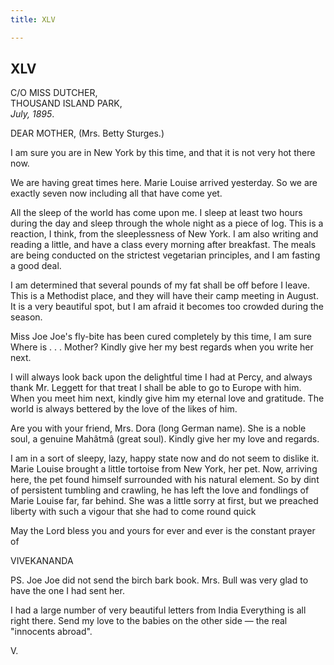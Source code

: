 ```yaml
---
title: XLV

---
```





  



## XLV

C/O MISS DUTCHER,  
THOUSAND ISLAND PARK,  
*July, 1895*.

DEAR MOTHER, (Mrs. Betty Sturges.)

I am sure you are in New York by this time, and that it is not very hot
there now.

We are having great times here. Marie Louise arrived yesterday. So we
are exactly seven now including all that have come yet.

All the sleep of the world has come upon me. I sleep at least two hours
during the day and sleep through the whole night as a piece of log. This
is a reaction, I think, from the sleeplessness of New York. I am also
writing and reading a little, and have a class every morning after
breakfast. The meals are being conducted on the strictest vegetarian
principles, and I am fasting a good deal.

I am determined that several pounds of my fat shall be off before I
leave. This is a Methodist place, and they will have their camp meeting
in August. It is a very beautiful spot, but I am afraid it becomes too
crowded during the season.

Miss Joe Joe's fly-bite has been cured completely by this time, I am
sure Where is . . . Mother? Kindly give her my best regards when you
write her next.

I will always look back upon the delightful time I had at Percy, and
always thank Mr. Leggett for that treat I shall be able to go to Europe
with him. When you meet him next, kindly give him my eternal love and
gratitude. The world is always bettered by the love of the likes of him.

Are you with your friend, Mrs. Dora (long German name). She is a noble
soul, a genuine Mahâtmâ (great soul). Kindly give her my love and
regards.

I am in a sort of sleepy, lazy, happy state now and do not seem to
dislike it. Marie Louise brought a little tortoise from New York, her
pet. Now, arriving here, the pet found himself surrounded with his
natural element. So by dint of persistent tumbling and crawling, he has
left the love and fondlings of Marie Louise far, far behind. She was a
little sorry at first, but we preached liberty with such a vigour that
she had to come round quick

May the Lord bless you and yours for ever and ever is the constant
prayer of

VIVEKANANDA

PS. Joe Joe did not send the birch bark book. Mrs. Bull was very glad to
have the one I had sent her.

I had a large number of very beautiful letters from India Everything is
all right there. Send my love to the babies on the other side — the real
"innocents abroad".

V.


